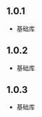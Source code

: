 <!--
 * @Author: your name
 * @Date: 2023-08-18 09:44:09
 * @LastEditTime: 2023-08-18 15:10:47
 * @LastEditors: Please set LastEditors
 * @Description: In User Settings Edit
 * @FilePath: /network/CHANGELOG.md
-->
## 1.0.1

* 基础库

## 1.0.2

* 基础库

## 1.0.3

* 基础库
